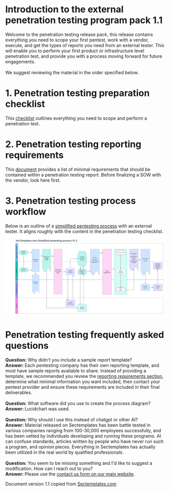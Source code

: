 # Introduction to the external penetration testing program pack 1.1
Welcome to the penetration testing release pack, this release contains everything you need to scope your first pentest, work with a vendor, execute, and get the types of reports you need from an external tester. This will enable you to perform your first product or infrastructure level penetration test, and provide you with a process moving forward for future engagements.
<br><br>
We suggest reviewing the material in the order specified below.

# 1. Penetration testing preparation checklist
This <a href="./Pentesting_preparation_checklist.md">checklist</a> outlines everything you need to scope and perform a penetration test.

# 2. Penetration testing reporting requirements
This <a href="./Pentest_reporting_requirements.md">document</a> provides a list of minimal requirements that should be contained within a penetration testing report.  Before finalizing a SOW with the vendor, look here first.

# 3. Penetration testing process workflow
Below is an outline of a <a href="./Simplified_pentest_process.png">simplified pentesting process</a> with an external tester. It aligns roughly with the content in the penetration testing checklist.
<img src="./Simplified_pentest_process.png">

# Penetration testing frequently asked questions
<b>Question:</b> Why didn't you include a sample report template?<br>
<b>Answer: </b> Each pentesting company has their own reporting template, and most have sample reports available to share. Instead of providing a template, we recommended you review the <a href="./Pentest_reporting_requirements.md">reporting requirements section</a>, determine what minimal information you want included, then contact your pentest provider and ensure these requirements are included in their final deliverables. 
<br><br>
<b>Question:</b> What software did you use to create the process diagram?<br>
<b>Answer: </b> Lucidchart was used. 
<br><br>
<b>Question:</b> Why should I use this instead of chatgpt or other AI?<br>
<b>Answer:</b> Material released on Sectemplates has been battle tested in various companies ranging from 100-30,000 employees successfully, and has been vetted by individuals developing and running these programs. AI can confuse standards, articles written by people who have never run such a program, and opinion pieces. Everything in Sectemplates has actually been utilized in the real world by qualified professionals. 
<br><br>
<b>Question:</b> You seem to be missing something and I'd like to suggest a modification. How can I reach out to you?<br>
<b>Answer: </b> Please use the <a href="https://www.sectemplates.com/contact-us.html">contact us form on our main website</a>.

Document version 1.1 copied from [Sectemplates.com](https://www.sectemplates.com)
